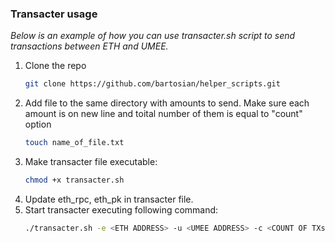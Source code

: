 ### Transacter usage

_Below is an example of how you can use transacter.sh script to send transactions between ETH and UMEE._

1. Clone the repo
   ```sh
   git clone https://github.com/bartosian/helper_scripts.git
   ```
2. Add file to the same directory with amounts to send. Make sure each amount is on new line and toital number of them is equal to "count" option
   ```sh
   touch name_of_file.txt
   ```
3. Make transacter file executable: 
   ```sh
   chmod +x transacter.sh
   ```
4. Update eth_rpc, eth_pk in transacter file.
5. Start transacter executing following command: 
   ```sh
   ./transacter.sh -e <ETH ADDRESS> -u <UMEE ADDRESS> -c <COUNT OF TXs> -f <NAME OF FILE WITH AMOUNTS> -d <DIRECTION OF TXs> -t <DELAY BETWEEN TXS>
   ```
